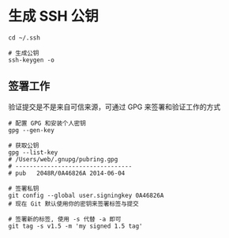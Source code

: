 # 生成 SSH 公钥

```shell
cd ~/.ssh

# 生成公钥
ssh-keygen -o
```

## 签署工作

验证提交是不是来自可信来源，可通过 GPG 来签署和验证工作的方式

```shell
# 配置 GPG 和安装个人密钥
gpg --gen-key

# 获取公钥
gpg --list-key
# /Users/web/.gnupg/pubring.gpg
# ---------------------------------
# pub   2048R/0A46826A 2014-06-04

# 签署私钥
git config --global user.signingkey 0A46826A
# 现在 Git 默认使用你的密钥来签署标签与提交

# 签署新的标签, 使用 -s 代替 -a 即可
git tag -s v1.5 -m 'my signed 1.5 tag'
```
